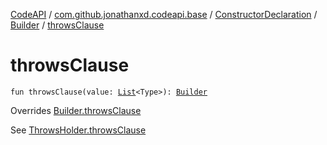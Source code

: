 [CodeAPI](../../../index.md) / [com.github.jonathanxd.codeapi.base](../../index.md) / [ConstructorDeclaration](../index.md) / [Builder](index.md) / [throwsClause](.)

# throwsClause

`fun throwsClause(value: `[`List`](https://kotlinlang.org/api/latest/jvm/stdlib/kotlin.collections/-list/index.html)`<Type>): `[`Builder`](index.md)

Overrides [Builder.throwsClause](../../-throws-holder/-builder/throws-clause.md)

See [ThrowsHolder.throwsClause](../../-throws-holder/throws-clause.md)

